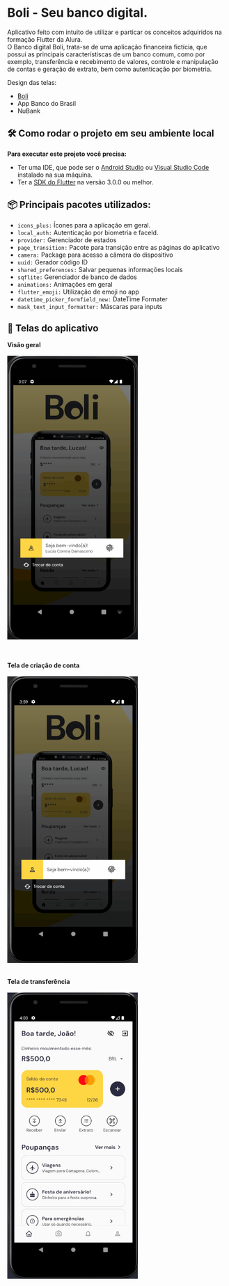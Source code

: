 # Boli - Seu banco digital.

Aplicativo feito com intuito de utilizar e particar os conceitos adquiridos na formação Flutter da Alura.<br>
O Banco digital Boli, trata-se de uma aplicação financeira fictícia, que possui as principais característiscas de um banco comum, como por exemplo, transferência e recebimento de valores, controle e manipulação de contas e geração de extrato, bem como autenticação por biometria.

Design das telas:<br>
- <a href="https://www.behance.net/gallery/173086027/Boli-Manejo-de-Finanzas/modules/977090091" target="_blank">Boli</a><br>
- App Banco do Brasil<br>
- NuBank<br>

## 🛠️ Como rodar o projeto em seu ambiente local

**Para executar este projeto você precisa:**

- Ter uma IDE, que pode ser o  [Android Studio](https://developer.android.com/) ou [Visual Studio Code](https://code.visualstudio.com/) instalado na sua máquina.
- Ter a [SDK do Flutter](https://docs.flutter.dev/get-started/install) na versão 3.0.0 ou melhor.



## 📦 Principais pacotes utilizados:
- `icons_plus:` Ícones para a aplicação em geral.
- `local_auth:` Autenticação por biometria e faceId.
- `provider:` Gerenciador de estados
- `page_transition:` Pacote para transição entre as páginas do aplicativo
- `camera:` Package para acesso a câmera do dispositivo
- `uuid:` Gerador código ID
- `shared_preferences:` Salvar pequenas informações locais
- `sqflite:` Gerenciador de banco de dados
- `animations:` Animações em geral
- `flutter_emoji:` Utilização de emoji no app
- `datetime_picker_formfield_new:` DateTime Formater
- `mask_text_input_formatter:` Máscaras para inputs

## 📱 Telas do aplicativo

**Visão geral**<br><br>
<img src="/assets/gifs/app-home.gif.gif" alt="Boli -  Seu banco digital" width="300"/><br>
<br><br>

**Tela de criação de conta**<br><br>
<img src="/assets/gifs/create-account.gif.gif" alt="Tela de criação de conta" width="300"/>
<br><br>

**Tela de transferência**<br><br>
<img src="/assets/gifs/make-transfer.gif.gif" alt="Tela de transferência" width="300"/>



